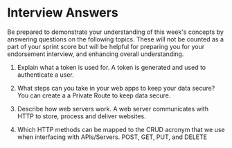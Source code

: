 # Interview Answers
Be prepared to demonstrate your understanding of this week's concepts by answering questions on the following topics. These will not be counted as a part of your sprint score but will be helpful for preparing you for your endorsement interview, and enhancing overall understanding.

1. Explain what a token is used for.
    A token is generated and used to authenticate a user.

2. What steps can you take in your web apps to keep your data secure?
    You can create a a Private Route to keep data secure.

3. Describe how web servers work.
    A web server communicates with HTTP to store, process and deliver websites.

4. Which HTTP methods can be mapped to the CRUD acronym that we use when interfacing with APIs/Servers.
    POST, GET, PUT, and DELETE
